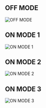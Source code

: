 ## OFF MODE
![OFF MODE](https://user-images.githubusercontent.com/92981586/168258579-9ec545b8-dfcb-4f52-bd2a-40c5dc823a76.PNG)

## ON MODE 1
![ON MODE 1](https://user-images.githubusercontent.com/92981586/168258667-dcf16c1f-6051-4d49-9360-2030cee9280e.PNG)

## ON MODE 2
![ON MODE 2](https://user-images.githubusercontent.com/92981586/168259695-228b7d78-b590-4460-b2b8-3448dbfa38e6.png)

## ON MODE 3
![ON MODE 3](https://user-images.githubusercontent.com/92981586/168259791-94b13ec4-45f0-479a-aa15-d696d4b618a6.PNG)

